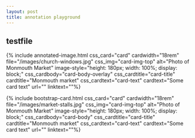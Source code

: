 ```yaml
---
layout: post
title: annotation playground
---
```


## testfile

{% include annotated-image.html css_card="card" cardwidth="18rem" 
file="/images/church-windows.jpg" 
css_img="card-img-top"
alt="Photo of Monmouth Market"
image-style="height: 180px; width: 100%; display: block;"
css_cardbody="card-body-overlay"
css_cardtitle="card-title"
cardtitle="Monmouth market"
css_cardtext="card-text"
cardtext="Some card text"
url=""
linktext=""%}

{% include bootstrap-card.html css_card="card" cardwidth="18rem" 
file="/images/market-stalls.jpg" 
css_img="card-img-top"
alt="Photo of Monmouth Market"
image-style="height: 180px; width: 100%; display: block;"
css_cardbody="card-body"
css_cardtitle="card-title"
cardtitle="Monmouth market"
css_cardtext="card-text"
cardtext="Some card text"
url=""
linktext=""%}
